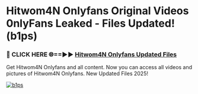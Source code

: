 # Hitwom4N Onlyfans Original Videos 0nlyFans Leaked - Files Updated! (b1ps)

<h3>🔴 CLICK HERE 🌐==►► <a href="https://tinyurl.com/2m67pmp6" rel="nofollow">Hitwom4N Onlyfans Updated Files</a></h3>

Get Hitwom4N Onlyfans and all content. Now you can access all videos and pictures of Hitwom4N Onlyfans. New Updated Files 2025!

[![b1ps](https://i.imgur.com/H4QAA4z.gif)](https://tinyurl.com/2m67pmp6)